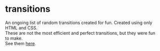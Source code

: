 # transitions
An ongoing list of random transitions created for fun. Created using only HTML and CSS.
<br>
These are not the most efficient and perfect transitions, but they were fun to make.
<br>
See them <a href="https://alan-ma.github.io/transitions" target="_blank">here</a>.
